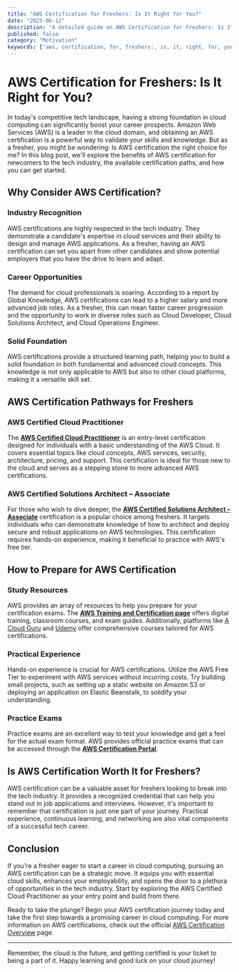 ```yaml
---
title: "AWS Certification for Freshers: Is It Right for You?"
date: "2025-06-12"
description: "A detailed guide on AWS Certification for Freshers: Is It Right for You?"
published: false
category: "Motivation"
keywords: ["aws, certification, for, freshers:, is, it, right, for, you?"]
---
```


# AWS Certification for Freshers: Is It Right for You?

In today's competitive tech landscape, having a strong foundation in cloud computing can significantly boost your career prospects. Amazon Web Services (AWS) is a leader in the cloud domain, and obtaining an AWS certification is a powerful way to validate your skills and knowledge. But as a fresher, you might be wondering: Is AWS certification the right choice for me? In this blog post, we'll explore the benefits of AWS certification for newcomers to the tech industry, the available certification paths, and how you can get started.

## Why Consider AWS Certification?

### Industry Recognition

AWS certifications are highly respected in the tech industry. They demonstrate a candidate's expertise in cloud services and their ability to design and manage AWS applications. As a fresher, having an AWS certification can set you apart from other candidates and show potential employers that you have the drive to learn and adapt.

### Career Opportunities

The demand for cloud professionals is soaring. According to a report by Global Knowledge, AWS certifications can lead to a higher salary and more advanced job roles. As a fresher, this can mean faster career progression and the opportunity to work in diverse roles such as Cloud Developer, Cloud Solutions Architect, and Cloud Operations Engineer.

### Solid Foundation

AWS certifications provide a structured learning path, helping you to build a solid foundation in both fundamental and advanced cloud concepts. This knowledge is not only applicable to AWS but also to other cloud platforms, making it a versatile skill set.

## AWS Certification Pathways for Freshers

### AWS Certified Cloud Practitioner

The **[AWS Certified Cloud Practitioner](https://aws.amazon.com/certification/certified-cloud-practitioner/)** is an entry-level certification designed for individuals with a basic understanding of the AWS Cloud. It covers essential topics like cloud concepts, AWS services, security, architecture, pricing, and support. This certification is ideal for those new to the cloud and serves as a stepping stone to more advanced AWS certifications.

### AWS Certified Solutions Architect – Associate

For those who wish to dive deeper, the **[AWS Certified Solutions Architect – Associate](https://aws.amazon.com/certification/certified-solutions-architect-associate/)** certification is a popular choice among freshers. It targets individuals who can demonstrate knowledge of how to architect and deploy secure and robust applications on AWS technologies. This certification requires hands-on experience, making it beneficial to practice with AWS's free tier.

## How to Prepare for AWS Certification

### Study Resources

AWS provides an array of resources to help you prepare for your certification exams. The **[AWS Training and Certification page](https://aws.amazon.com/training/)** offers digital training, classroom courses, and exam guides. Additionally, platforms like [A Cloud Guru](https://acloudguru.com/) and [Udemy](https://www.udemy.com/) offer comprehensive courses tailored for AWS certifications.

### Practical Experience

Hands-on experience is crucial for AWS certifications. Utilize the AWS Free Tier to experiment with AWS services without incurring costs. Try building small projects, such as setting up a static website on Amazon S3 or deploying an application on Elastic Beanstalk, to solidify your understanding.

### Practice Exams

Practice exams are an excellent way to test your knowledge and get a feel for the actual exam format. AWS provides official practice exams that can be accessed through the **[AWS Certification Portal](https://www.aws.training/certification)**.

## Is AWS Certification Worth It for Freshers?

AWS certification can be a valuable asset for freshers looking to break into the tech industry. It provides a recognized credential that can help you stand out in job applications and interviews. However, it's important to remember that certification is just one part of your journey. Practical experience, continuous learning, and networking are also vital components of a successful tech career.

## Conclusion

If you're a fresher eager to start a career in cloud computing, pursuing an AWS certification can be a strategic move. It equips you with essential cloud skills, enhances your employability, and opens the door to a plethora of opportunities in the tech industry. Start by exploring the AWS Certified Cloud Practitioner as your entry point and build from there.

Ready to take the plunge? Begin your AWS certification journey today and take the first step towards a promising career in cloud computing. For more information on AWS certifications, check out the official [AWS Certification Overview](https://aws.amazon.com/certification/) page.

---

Remember, the cloud is the future, and getting certified is your ticket to being a part of it. Happy learning and good luck on your cloud journey!